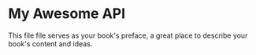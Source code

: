 # My Awesome API

This file file serves as your book's preface, a great place to describe your book's content and ideas.


